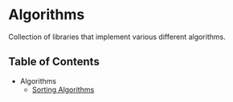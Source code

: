 # Algorithms
Collection of libraries that implement various different algorithms.

## Table of Contents
- Algorithms
  - [Sorting Algorithms](src/Algorithms.Sorting)
